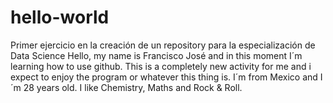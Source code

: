 # hello-world
Primer ejercicio en la creación de un repository para la especialización de Data Science
Hello, my name is Francisco José and in this moment I´m learning how to use github. This is a completely new activity for me and i expect to enjoy the program or whatever this thing is. I´m from Mexico and I´m 28 years old. I like Chemistry, Maths and Rock & Roll. 

